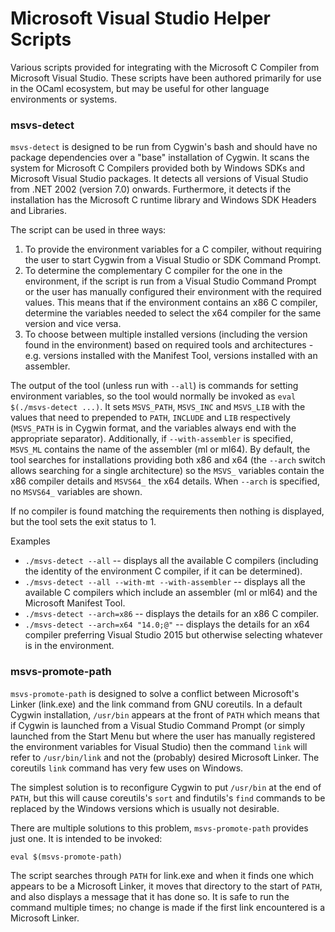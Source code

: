 # Microsoft Visual Studio Helper Scripts

Various scripts provided for integrating with the Microsoft C Compiler from Microsoft Visual Studio.
These scripts have been authored primarily for use in the OCaml ecosystem, but may be useful for
other language environments or systems.

### msvs-detect

`msvs-detect` is designed to be run from Cygwin's bash and should have no package dependencies over
a "base" installation of Cygwin. It scans the system for Microsoft C Compilers provided both by
Windows SDKs and Microsoft Visual Studio packages. It detects all versions of Visual Studio from
.NET 2002 (version 7.0) onwards. Furthermore, it detects if the installation has the Microsoft C
runtime library and Windows SDK Headers and Libraries.

The script can be used in three ways:

 1. To provide the environment variables for a C compiler, without requiring the user to start
    Cygwin from a Visual Studio or SDK Command Prompt.
 2. To determine the complementary C compiler for the one in the environment, if the script is run
    from a Visual Studio Command Prompt or the user has manually configured their environment with
    the required values. This means that if the environment contains an x86 C compiler, determine
    the variables needed to select the x64 compiler for the same version and vice versa. 
 3. To choose between multiple installed versions (including the version found in the environment)
    based on required tools and architectures - e.g. versions installed with the Manifest Tool,
    versions installed with an assembler.

The output of the tool (unless run with `--all`) is commands for setting environment variables, so
the tool would normally be invoked as `eval $(./msvs-detect ...)`. It sets `MSVS_PATH`, `MSVS_INC`
and `MSVS_LIB` with the values that need to prepended to `PATH`, `INCLUDE` and `LIB` respectively
(`MSVS_PATH` is in Cygwin format, and the variables always end with the appropriate separator).
Additionally, if `--with-assembler` is specified, `MSVS_ML` contains the name of the assembler (ml
or ml64). By default, the tool searches for installations providing both x86 and x64 (the `--arch`
switch allows searching for a single architecture) so the `MSVS_` variables contain the x86 compiler
details and `MSVS64_` the x64 details. When `--arch` is specified, no `MSVS64_` variables are
shown.

If no compiler is found matching the requirements then nothing is displayed, but the tool sets the
exit status to 1.

Examples

 - `./msvs-detect --all` -- displays all the available C compilers (including the identity of the
   environment C compiler, if it can be determined).
 - `./msvs-detect --all --with-mt --with-assembler` -- displays all the available C compilers which
   include an assembler (ml or ml64) and the Microsoft Manifest Tool.
 - `./msvs-detect --arch=x86` -- displays the details for an x86 C compiler.
 - `./msvs-detect --arch=x64 "14.0;@"` -- displays the details for an x64 compiler preferring
   Visual Studio 2015 but otherwise selecting whatever is in the environment.

### msvs-promote-path

`msvs-promote-path` is designed to solve a conflict between Microsoft's Linker (link.exe) and the
link command from GNU coreutils. In a default Cygwin installation, `/usr/bin` appears at the front
of `PATH` which means that if Cygwin is launched from a Visual Studio Command Prompt (or simply
launched from the Start Menu but where the user has manually registered the environment variables
for Visual Studio) then the command `link` will refer to `/usr/bin/link` and not the (probably)
desired Microsoft Linker. The coreutils `link` command has very few uses on Windows.

The simplest solution is to reconfigure Cygwin to put `/usr/bin` at the end of `PATH`, but this will
cause coreutils's `sort` and findutils's `find` commands to be replaced by the Windows versions
which is usually not desirable.

There are multiple solutions to this problem, `msvs-promote-path` provides just one. It is intended
to be invoked:

```
eval $(msvs-promote-path)
```

The script searches through `PATH` for link.exe and when it finds one which appears to be a
Microsoft Linker, it moves that directory to the start of `PATH`, and also displays a message that
it has done so. It is safe to run the command multiple times; no change is made if the first link
encountered is a Microsoft Linker.
